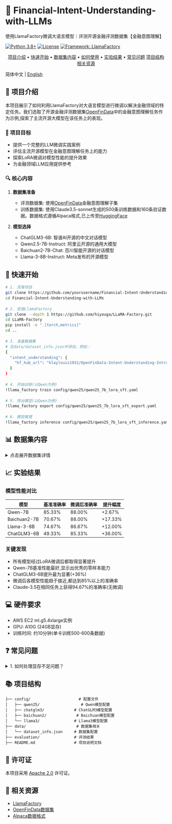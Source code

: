 # 🎯 Financial-Intent-Understanding-with-LLMs

<div align="left">

使用LlamaFactory微调大语言模型｜评测开源金融评测数据集【金融意图理解】

[![Python 3.8+](https://img.shields.io/badge/python-3.8+-blue.svg)](https://www.python.org/downloads/release/python-380/)
[![License](https://img.shields.io/badge/License-Apache%202.0-blue.svg)](https://opensource.org/licenses/Apache-2.0)
[![Framework: LlamaFactory](https://img.shields.io/badge/Framework-LlamaFactory-green.svg)](https://github.com/hiyouga/LLaMA-Factory)

<p align="center">
  <a href="#-项目介绍">项目介绍</a> •
  <a href="#-快速开始">快速开始</a> •
  <a href="#-数据集内容">数据集内容</a> •
  <a href="#-如何使用">如何使用</a> •
  <a href="#-实验结果">实验结果</a> •
  <a href="#-常见问题">常见问题</a>
  <a href="#-项目结构">项目结构</a>
  <a href="#-相关资源">相关资源</a>
</p>

简体中文 | [English](README_EN.md)

</div>

## 📖 项目介绍

本项目展示了如何利用LlamaFactory对大语言模型进行微调以解决金融领域的特定任务。我们选取了开源金融评测数据集[OpenFinData](https://github.com/open-compass/OpenFinData)中的金融意图理解任务作为示例,探索了主流开源大模型在该任务上的表现。

### 🎯 项目目标
- 提供一个完整的LLM微调实践案例
- 评估主流开源模型在金融意图理解任务上的能力
- 探索LoRA微调对模型性能的提升效果
- 为金融领域LLM应用提供参考

### 🔍 核心内容

1. **数据集准备**
   - 评测数据集: 使用[OpenFinData](https://github.com/open-compass/OpenFinData)金融意图理解子集
   - 训练数据集: 使用Claude3.5-sonnet生成的500条训练数据和160条验证数据。数据格式遵循Alpaca格式,已上传至[HuggingFace](https://huggingface.co/datasets/klaylouis1932/OpenFinData-Intent-Understanding-Intruct)

2. **模型选择**
   - ChatGLM3-6B: 智谱AI开源的中文对话模型
   - Qwen2.5-7B-Instruct: 阿里云开源的通用大模型
   - Baichuan2-7B-Chat: 百川智能开源的对话模型
   - Llama-3-8B-Instruct: Meta发布的开源模型

## 🚀 快速开始

```bash
# 1. 克隆项目
git clone https://github.com/yourusername/Financial-Intent-Understanding-with-LLMs.git
cd Financial-Intent-Understanding-with-LLMs

# 2. 安装LlamaFactory
git clone --depth 1 https://github.com/hiyouga/LLaMA-Factory.git
cd LLaMA-Factory
pip install -e ".[torch,metrics]"
cd ..

# 3. 准备数据集
# 在data/dataset_info.json中添加，例如：
{
  "intent_understanding": {
    "hf_hub_url": "klaylouis1932/OpenFinData-Intent-Understanding-Intruct"
  }
}

# 4. 开始训练(以Qwen为例)
!llama_factory train config/qwen25/qwen25_7b_lora_sft.yaml

# 5. 导出模型(以Qwen为例)
!llama_factory export config/qwen25/qwen25_7b_lora_sft_export.yaml

# 6. 模型推理
!llama_factory inference config/qwen25/qwen25_7b_lora_sft_inference.yaml
```

## 📊 数据集内容

<details>
<summary>点击展开数据集详情</summary>

### 原始数据格式
    {
        "id": "0",
        "question": "你是一个意图情绪助手。请分析以下问句的意图是[大盘问询，行业板块问询，个股问询，基金问询，客服问询]中的哪一个？请给出正确选项。\n问句:商业银行可以吗",
        "A": "行业板块问询",
        "B": "个股问询",
        "C": "大盘问询",
        "D": "客服问询",
        "E": "基金问询",
        "answer": "A"
    }
![数据格式1](assets/dataset-1.png)

### 处理后数据格式
`instruction`:
作为一个意图情绪助手，请分析以下问句的意图类型。

问句: 商业银行可以吗

请从以下选项中选择最合适的意图类型：
A. 行业板块问询
B. 个股问询
C. 大盘问询
D. 客服问询
E. 基金问询

请仅回答选项字母（A、B、C、D或E）。

 `input`: ""
 
 `output`: A
![数据格式2](assets/dataset-2.png)

</details>


## 📈 实验结果

### 模型性能对比

| 模型 | 基准准确率 | 微调后准确率 | 提升幅度 |
|-------|------------|--------------|-----------|
| Qwen-7B | 85.33% | 88.00% | +2.67% |
| Baichuan2-7B | 70.67% | 88.00% | +17.33% |
| Llama-3-8B | 74.67% | 86.67% | +12.00% |
| ChatGLM3-6B | 49.33% | 85.33% | +36.00% |

### 关键发现
- 所有模型经过LoRA微调后都取得显著提升
- Qwen-7B基准性能最好,显示出优秀的零样本能力
- ChatGLM3-6B提升最为显著(+36%)
- 微调后各模型性能趋于接近,都达到85%以上的准确率
- Claude-3.5在相同任务上获得94.67%的准确率(无微调)

## 💻 硬件要求
- AWS EC2 ml.g5.4xlarge实例
- GPU: A10G (24GB显存)
- 训练时间: 约10分钟(单卡训练500-600条数据)

## ❓ 常见问题

<details>
<summary>1. 如何处理显存不足问题？</summary>

- 减小batch_size
- 增加gradient_accumulation_steps
- 使用bf16训练
- 启用8-bit量化训练
- 减少cutoff_length
</details>



## 📚 项目结构
```
├── config/                     # 配置文件
│   ├── qwen25/                  # Qwen模型配置
│   ├── chatglm3/             # ChatGLM3模型配置
│   ├── baichuan2/             # Baichuan模型配置
│   └── llama3/               # Llama3模型配置
├── data/                      # 数据集相关
│   └── dataset_info.json     # 数据集配置
├── evaluation/               # 评测结果
├── README.md                 # 项目说明文档
```


## 📜 许可证

本项目采用 [Apache 2.0](LICENSE) 许可证。

## 🔗 相关资源

- [LlamaFactory](https://github.com/hiyouga/LLaMA-Factory)
- [OpenFinData数据集](https://github.com/open-compass/OpenFinData)
- [Alpaca数据格式](https://github.com/tatsu-lab/stanford_alpaca)
